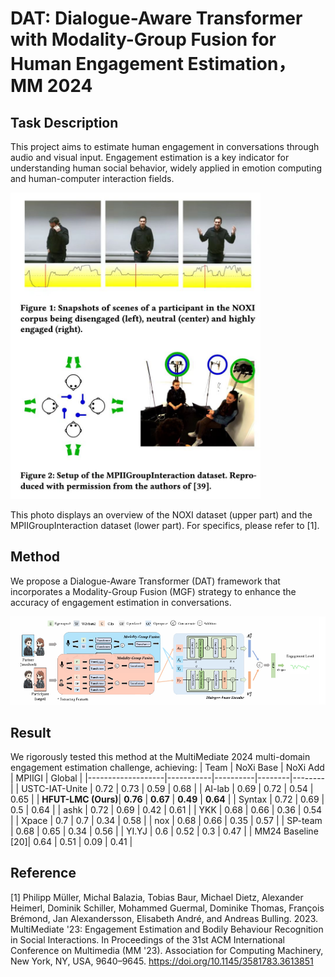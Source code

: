 # DAT: Dialogue-Aware Transformer with Modality-Group Fusion for Human Engagement Estimation，MM 2024

## Task Description

This project aims to estimate human engagement in conversations through audio and visual input. Engagement estimation is a key indicator for understanding human social behavior, widely applied in emotion computing and human-computer interaction fields.

<img src="https://github.com/MSA-LMC/DAT/blob/main/data_vis.jpg" alt="Human Engagement Estimation" width="400"/>


This photo displays an overview of the NOXI dataset (upper part) and the MPIIGroupInteraction dataset (lower part). For specifics, please refer to [1].


## Method       

We propose a Dialogue-Aware Transformer (DAT) framework that incorporates a Modality-Group Fusion (MGF) strategy to enhance the accuracy of engagement estimation in conversations.

<img src="https://github.com/MSA-LMC/DAT/blob/main/model_structure.png" alt="Model Structure" width="1500"/>

## Result

We rigorously tested this method at the MultiMediate 2024 multi-domain engagement estimation challenge, achieving:
| Team              | NoXi Base | NoXi Add | MPIIGI | Global |
|-------------------|-----------|----------|--------|--------|
| USTC-IAT-Unite    | 0.72      | 0.73     | 0.59   | 0.68   |
| AI-lab            | 0.69      | 0.72     | 0.54   | 0.65   |
| **HFUT-LMC (Ours)**| **0.76** | **0.67** | **0.49** | **0.64** |
| Syntax            | 0.72      | 0.69     | 0.5    | 0.64   |
| ashk              | 0.72      | 0.69     | 0.42   | 0.61   |
| YKK               | 0.68      | 0.66     | 0.36   | 0.54   |
| Xpace             | 0.7       | 0.7      | 0.34   | 0.58   |
| nox               | 0.68      | 0.66     | 0.35   | 0.57   |
| SP-team           | 0.68      | 0.65     | 0.34   | 0.56   |
| YI.YJ             | 0.6       | 0.52     | 0.3    | 0.47   |
| MM24 Baseline [20]| 0.64      | 0.51     | 0.09   | 0.41   |

## Reference

[1] Philipp Müller, Michal Balazia, Tobias Baur, Michael Dietz, Alexander Heimerl, Dominik Schiller, Mohammed Guermal, Dominike Thomas, François Brémond, Jan Alexandersson, Elisabeth André, and Andreas Bulling. 2023. MultiMediate '23: Engagement Estimation and Bodily Behaviour Recognition in Social Interactions. In Proceedings of the 31st ACM International Conference on Multimedia (MM '23). Association for Computing Machinery, New York, NY, USA, 9640–9645. https://doi.org/10.1145/3581783.3613851




